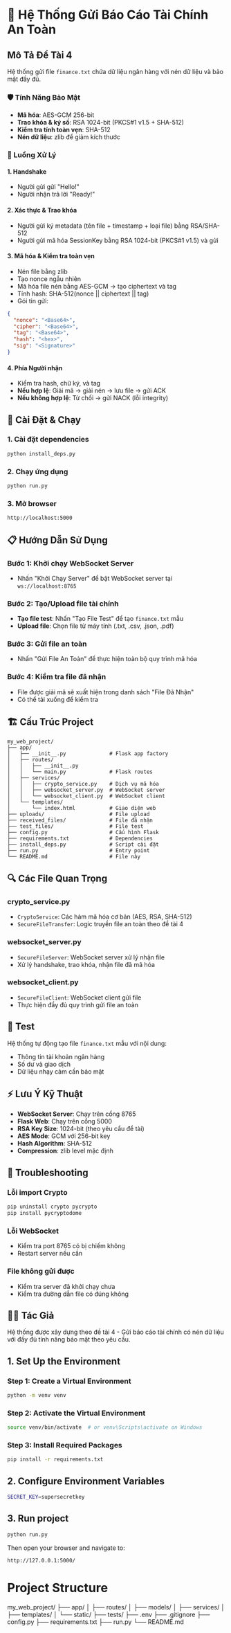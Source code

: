 # 🔐 Hệ Thống Gửi Báo Cáo Tài Chính An Toàn

## Mô Tả Đề Tài 4

Hệ thống gửi file `finance.txt` chứa dữ liệu ngân hàng với nén dữ liệu và bảo mật đầy đủ.

### 🛡️ Tính Năng Bảo Mật

- **Mã hóa**: AES-GCM 256-bit
- **Trao khóa & ký số**: RSA 1024-bit (PKCS#1 v1.5 + SHA-512)  
- **Kiểm tra tính toàn vẹn**: SHA-512
- **Nén dữ liệu**: zlib để giảm kích thước

### 🔄 Luồng Xử Lý

#### 1. Handshake
- Người gửi gửi "Hello!"
- Người nhận trả lời "Ready!"

#### 2. Xác thực & Trao khóa
- Người gửi ký metadata (tên file + timestamp + loại file) bằng RSA/SHA-512
- Người gửi mã hóa SessionKey bằng RSA 1024-bit (PKCS#1 v1.5) và gửi

#### 3. Mã hóa & Kiểm tra toàn vẹn
- Nén file bằng zlib
- Tạo nonce ngẫu nhiên
- Mã hóa file nén bằng AES-GCM → tạo ciphertext và tag
- Tính hash: SHA-512(nonce || ciphertext || tag)
- Gói tin gửi:
```json
{
  "nonce": "<Base64>",
  "cipher": "<Base64>", 
  "tag": "<Base64>",
  "hash": "<hex>",
  "sig": "<Signature>"
}
```

#### 4. Phía Người nhận
- Kiểm tra hash, chữ ký, và tag
- **Nếu hợp lệ**: Giải mã → giải nén → lưu file → gửi ACK
- **Nếu không hợp lệ**: Từ chối → gửi NACK (lỗi integrity)

## 🚀 Cài Đặt & Chạy

### 1. Cài đặt dependencies
```bash
python install_deps.py
```

### 2. Chạy ứng dụng
```bash
python run.py
```

### 3. Mở browser
```
http://localhost:5000
```

## 📋 Hướng Dẫn Sử Dụng

### Bước 1: Khởi chạy WebSocket Server
- Nhấn "Khởi Chạy Server" để bật WebSocket server tại `ws://localhost:8765`

### Bước 2: Tạo/Upload file tài chính
- **Tạo file test**: Nhấn "Tạo File Test" để tạo `finance.txt` mẫu
- **Upload file**: Chọn file từ máy tính (.txt, .csv, .json, .pdf)

### Bước 3: Gửi file an toàn
- Nhấn "Gửi File An Toàn" để thực hiện toàn bộ quy trình mã hóa

### Bước 4: Kiểm tra file đã nhận
- File được giải mã sẽ xuất hiện trong danh sách "File Đã Nhận"
- Có thể tải xuống để kiểm tra

## 🏗️ Cấu Trúc Project

```
my_web_project/
├── app/
│   ├── __init__.py              # Flask app factory
│   ├── routes/
│   │   ├── __init__.py
│   │   └── main.py              # Flask routes
│   ├── services/
│   │   ├── crypto_service.py    # Dịch vụ mã hóa
│   │   ├── websocket_server.py  # WebSocket server  
│   │   └── websocket_client.py  # WebSocket client
│   └── templates/
│       └── index.html           # Giao diện web
├── uploads/                     # File upload
├── received_files/              # File đã nhận
├── test_files/                  # File test
├── config.py                    # Cấu hình Flask
├── requirements.txt             # Dependencies
├── install_deps.py              # Script cài đặt
├── run.py                       # Entry point
└── README.md                    # File này
```

## 🔍 Các File Quan Trọng

### crypto_service.py
- `CryptoService`: Các hàm mã hóa cơ bản (AES, RSA, SHA-512)
- `SecureFileTransfer`: Logic truyền file an toàn theo đề tài 4

### websocket_server.py  
- `SecureFileServer`: WebSocket server xử lý nhận file
- Xử lý handshake, trao khóa, nhận file đã mã hóa

### websocket_client.py
- `SecureFileClient`: WebSocket client gửi file  
- Thực hiện đầy đủ quy trình gửi file an toàn

## 🧪 Test

Hệ thống tự động tạo file `finance.txt` mẫu với nội dung:
- Thông tin tài khoản ngân hàng
- Số dư và giao dịch  
- Dữ liệu nhạy cảm cần bảo mật

## ⚡ Lưu Ý Kỹ Thuật

- **WebSocket Server**: Chạy trên cổng 8765
- **Flask Web**: Chạy trên cổng 5000
- **RSA Key Size**: 1024-bit (theo yêu cầu đề tài)
- **AES Mode**: GCM với 256-bit key
- **Hash Algorithm**: SHA-512
- **Compression**: zlib level mặc định

## 🐛 Troubleshooting

### Lỗi import Crypto
```bash
pip uninstall crypto pycrypto
pip install pycryptodome
```

### Lỗi WebSocket 
- Kiểm tra port 8765 có bị chiếm không
- Restart server nếu cần

### File không gửi được
- Kiểm tra server đã khởi chạy chưa  
- Kiểm tra đường dẫn file có đúng không

## 👨‍💻 Tác Giả

Hệ thống được xây dựng theo đề tài 4 - Gửi báo cáo tài chính có nén dữ liệu với đầy đủ tính năng bảo mật theo yêu cầu.

## 1. Set Up the Environment
### Step 1: Create a Virtual Environment
```bash
python -m venv venv
```

### Step 2: Activate the Virtual Environment
```bash
source venv/bin/activate  # or venv\Scripts\activate on Windows
```

### Step 3: Install Required Packages
```bash
pip install -r requirements.txt
```

## 2. Configure Environment Variables
```bash
SECRET_KEY=supersecretkey
```

## 3. Run project
```bash
python run.py
```
Then open your browser and navigate to:
```
http://127.0.0.1:5000/
```
# Project Structure
my_web_project/
├── app/
│   ├── routes/
│   ├── models/
│   ├── services/
│   ├── templates/
│   └── static/
├── tests/
├── .env
├── .gitignore
├── config.py
├── requirements.txt
├── run.py
└── README.md

